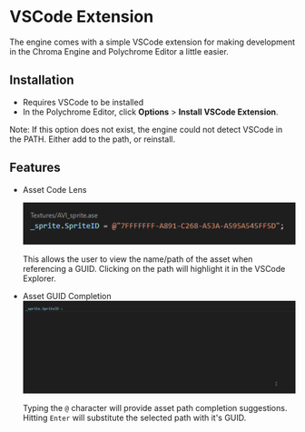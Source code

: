 # VSCode Extension

The engine comes with a simple VSCode extension for making development in the Chroma Engine and Polychrome Editor a little easier.

## Installation
- Requires VSCode to be installed
- In the Polychrome Editor, click **Options** > **Install VSCode Extension**.

Note: If this option does not exist, the engine could not detect VSCode in the PATH. Either add to the path, or reinstall.

## Features

- Asset Code Lens
  
  ![Asset Code Lens](../images/code_lens.png)
  
  This allows the user to view the name/path of the asset when referencing a GUID. Clicking on the path will highlight it in the VSCode Explorer.

- Asset GUID Completion
  ![Asset GUID Completion](../images/asset_completion.gif)
  
  Typing the `@` character will provide asset path completion suggestions. Hitting `Enter` will substitute the selected path with it's GUID.

